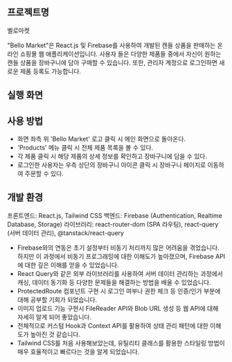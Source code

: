 ## 프로젝트명
벨로마켓

"Bello Market"은 React.js 및 Firebase를 사용하여 개발된 캔들 상품을 판매하는 온라인 쇼핑몰 웹 애플리케이션입니다. 
사용자 들은 다양한 제품들 중에서 자신이 원하는 캔들 상품을 장바구니에 담아 구매할 수 있습니다. 
또한, 관리자 계정으로 로그인하면 새로운 제품 등록도 가능합니다.



## 실행 화면


## 사용 방법
- 화면 좌측 위 'Bello Market' 로고 클릭 시 메인 화면으로 돌아온다.
- 'Products' 메뉴 클릭 시 전체 제품 목록을 볼 수 있다.
- 각 제품 클릭 시 해당 제품의 상세 정보를 확인하고 장바구니에 담을 수 있다.
- 로그인한 사용자는 우측 상단의 장바구니 아이콘 클릭 시 장바구니 페이지로 이동하여 주문할 수 있다.

## 개발 환경
프론트엔드: React.js, Tailwind CSS
백엔드: Firebase (Authentication, Realtime Database, Storage)
라이브러리: react-router-dom (SPA 라우팅), react-query (서버 데이터 관리), @tanstack/react-query


- Firebase와의 연동은 초기 설정부터 비동기 처리까지 많은 어려움을 겪었습니다. 하지만 이 과정에서 비동기 프로그래밍에 대한 이해도가 높아졌으며, Firebase API에 대한 깊은 이해를 얻을 수 있었습니다.
- React Query와 같은 외부 라이브러리를 사용하여 서버 데이터 관리하는 과정에서 캐싱, 데이터 동기화 등 다양한 문제들을 해결하는 방법을 배울 수 있었습니다.
- ProtectedRoute 컴포넌트 구현 시 로그인 여부나 권한 체크 등 인증/인가 부분에 대해 공부할 기회가 되었습니다.
- 이미지 업로드 기능 구현시 FileReader API와 Blob URL 생성 등 웹 API에 대해 자세히 알게 되어 좋았습니다.
- 전체적으로 커스텀 Hook과 Context API를 활용하여 상태 관리 패턴에 대한 이해도가 높아진 것 같습니다.
- Tailwind CSS를 처음 사용해보았는데, 유틸리티 클래스를 활용한 스타일링 방법이 매우 효율적이고 빠르다는 것을 알게 되었습니다.
